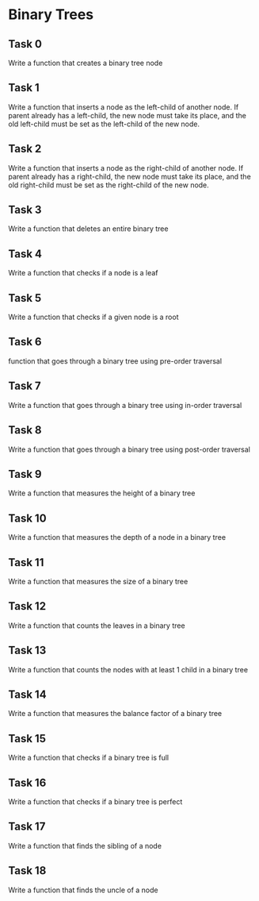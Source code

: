 # Binary Trees
## Task 0
Write a function that creates a binary tree node

## Task 1
Write a function that inserts a node as the left-child of another node.
If parent already has a left-child, the new node must take its place, and the old left-child must be set as the left-child of the new node.

## Task 2
Write a function that inserts a node as the right-child of another node.
If parent already has a right-child, the new node must take its place, and the old right-child must be set as the right-child of the new node.

## Task 3
Write a function that deletes an entire binary tree

## Task 4
Write a function that checks if a node is a leaf

## Task 5
Write a function that checks if a given node is a root

## Task 6
function that goes through a binary tree using pre-order traversal

## Task 7
Write a function that goes through a binary tree using in-order traversal

## Task 8
Write a function that goes through a binary tree using post-order traversal

## Task 9
Write a function that measures the height of a binary tree

## Task 10
Write a function that measures the depth of a node in a binary tree

## Task 11
Write a function that measures the size of a binary tree

## Task 12
Write a function that counts the leaves in a binary tree

## Task 13
Write a function that counts the nodes with at least 1 child in a binary tree

## Task 14
Write a function that measures the balance factor of a binary tree

## Task 15
Write a function that checks if a binary tree is full

## Task 16
Write a function that checks if a binary tree is perfect

## Task 17
Write a function that finds the sibling of a node

## Task 18
Write a function that finds the uncle of a node
